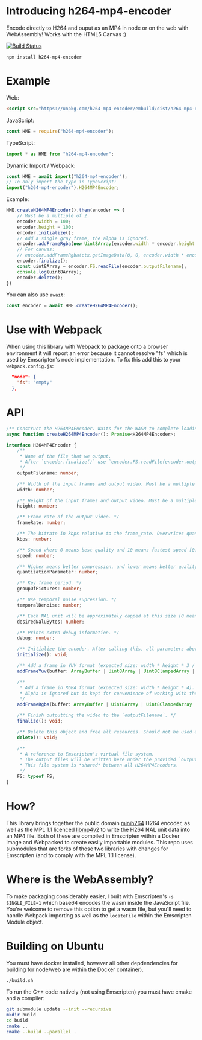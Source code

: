 # Introducing h264-mp4-encoder
Encode directly to H264 and ouput as an MP4 in node or on the web with WebAssembly! Works with the HTML5 Canvas :)

[![Build Status](https://travis-ci.org/TrevorSundberg/h264-mp4-encoder.svg?branch=master)](https://travis-ci.org/TrevorSundberg/h264-mp4-encoder)
```
npm install h264-mp4-encoder
```

# Example
Web:
```html
<script src="https://unpkg.com/h264-mp4-encoder/embuild/dist/h264-mp4-encoder.web.js"></script>
```
JavaScript:
```js
const HME = require("h264-mp4-encoder");
```
TypeScript:
```ts
import * as HME from "h264-mp4-encoder";
```
Dynamic Import / Webpack:
```ts
const HME = await import("h264-mp4-encoder");
// To only import the type in TypeScript:
import("h264-mp4-encoder").H264MP4Encoder;
```
Example:
```js
HME.createH264MP4Encoder().then(encoder => {
    // Must be a multiple of 2.
    encoder.width = 100;
    encoder.height = 100;
    encoder.initialize();
    // Add a single gray frame, the alpha is ignored.
    encoder.addFrameRgba(new Uint8Array(encoder.width * encoder.height * 4).fill(128))
    // For canvas:
    // encoder.addFrameRgba(ctx.getImageData(0, 0, encoder.width * encoder.height).data);
    encoder.finalize();
    const uint8Array = encoder.FS.readFile(encoder.outputFilename);
    console.log(uint8Array);
    encoder.delete();
})
````

You can also use `await`:
```js
const encoder = await HME.createH264MP4Encoder();
```

# Use with Webpack
When using this library with Webpack to package onto a browser environment it will report an error because it cannot resolve "fs" which is used by Emscripten's node implementation. To fix this add this to your `webpack.config.js`:
```json
  "node": {
    "fs": "empty"
  },
```

# API

```ts
/** Construct the H264MP4Encoder. Waits for the WASM to complete loading before returning. */
async function createH264MP4Encoder(): Promise<H264MP4Encoder>;

interface H264MP4Encoder {
    /**
     * Name of the file that we output.
     * After `encoder.finalize()` use `encoder.FS.readFile(encoder.outputFilename)` after `finalize`.
     */
    outputFilename: number;

    /** Width of the input frames and output video. Must be a multiple of 2. */
    width: number;

    /** Height of the input frames and output video. Must be a multiple of 2. */
    height: number;

    /** Frame rate of the output video. */
    frameRate: number;

    /** The bitrate in kbps relative to the frame_rate. Overwrites quantization_parameter. */
    kbps: number;

    /** Speed where 0 means best quality and 10 means fastest speed [0..10]. */
    speed: number;

    /** Higher means better compression, and lower means better quality [10..51]. */
    quantizationParameter: number;

    /** Key frame period. */
    groupOfPictures: number;

    /** Use temporal noise supression. */
    temporalDenoise: number;

    /** Each NAL unit will be approximately capped at this size (0 means unlimited). */
    desiredNaluBytes: number;

    /** Prints extra debug information. */
    debug: number;

    /** Initialize the encoder. After calling this, all parameters above will be readonly. */
    initialize(): void;

    /** Add a frame in YUV format (expected size: width * height * 3 / 2). */
    addFrameYuv(buffer: ArrayBuffer | Uint8Array | Uint8ClampedArray | Int8Array | string): void;

    /**
     * Add a frame in RGBA format (expected size: width * height * 4).
     * Alpha is ignored but is kept for convenience of working with the HTML5 canvas.getImageData().
     */
    addFrameRgba(buffer: ArrayBuffer | Uint8Array | Uint8ClampedArray | Int8Array | string): void;

    /** Finish outputting the video to the `outputFilename`. */
    finalize(): void;

    /** Delete this object and free all resources. Should not be used again. */
    delete(): void;

    /**
     * A reference to Emscripten's virtual file system.
     * The output files will be written here under the provided `outputFilename`.
     * This file system is *shared* between all H264MP4Encoders.
     */
    FS: typeof FS;
}
```

# How?
This library brings together the public domain [minih264](https://github.com/lieff/minih264) H264 encoder, as well as the MPL 1.1 licenced [libmp4v2](https://github.com/sergiomb2/libmp4v2) to write the H264 NAL unit data into an MP4 file. Both of these are compiled in Emscripten within a Docker image and Webpacked to create easily importable modules. This repo uses submodules that are forks of those two libraries with changes for Emscripten (and to comply with the MPL 1.1 license).

# Where is the WebAssembly?
To make packaging considerably easier, I built with Emscripten's `-s SINGLE_FILE=1` which base64 encodes the wasm inside the JavaScript file. You're welcome to remove this option to get a wasm file, but you'll need to handle Webpack importing as well as the `locateFile` within the Emscripten Module object.

# Building on Ubuntu
You must have docker installed, however all other depdendencies for building for node/web are within the Docker container).

```bash
./build.sh
```

To run the C++ code natively (not using Emscripten) you must have cmake and a compiler:
```bash
git submodule update --init --recursive
mkdir build
cd build
cmake ..
cmake --build --parallel .
```
